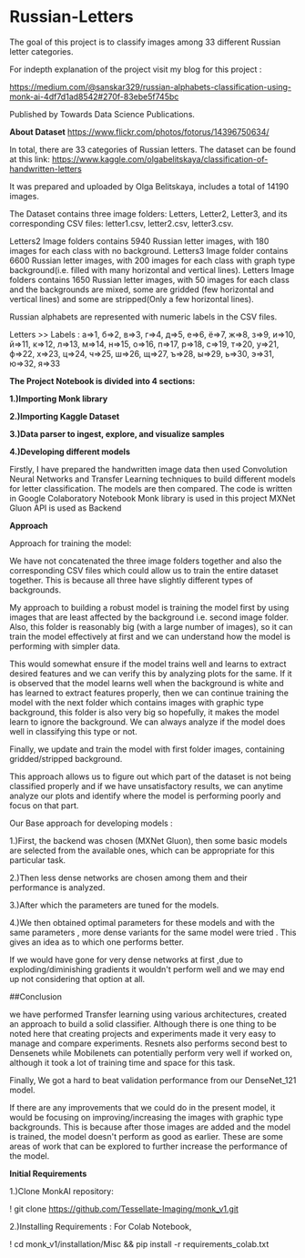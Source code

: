 # Russian-Letters
The goal of this project is to classify images among 33 different Russian letter categories.

For indepth explanation of the project visit my blog for this project : 

https://medium.com/@sanskar329/russian-alphabets-classification-using-monk-ai-4df7d1ad8542#270f-83ebe5f745bc

Published by Towards Data Science Publications.

**About Dataset**
https://www.flickr.com/photos/fotorus/14396750634/


In total, there are 33 categories of Russian letters.
The dataset can be found at this link: https://www.kaggle.com/olgabelitskaya/classification-of-handwritten-letters

It was prepared and uploaded by Olga Belitskaya, includes a total of 14190 images.

The Dataset contains three image folders: Letters, Letter2, Letter3, and its corresponding CSV files: letter1.csv, letter2.csv, letter3.csv.

Letters2 Image folders contains 5940 Russian letter images, with 180 images for each class with no background.
Letters3 Image folder contains 6600 Russian letter images,  with 200 images for each class with graph type background(i.e. filled with many horizontal and vertical lines).
Letters Image folders contains 1650 Russian letter images, with 50 images for each class and the backgrounds are mixed, some are gridded (few horizontal and vertical lines) and some are stripped(Only a few horizontal lines).

Russian alphabets are represented with numeric labels in the CSV files.

Letters >> Labels :
а=>1, б=>2, в=>3, г=>4, д=>5, е=>6, ё=>7, ж=>8, з=>9, и=>10,
й=>11, к=>12, л=>13, м=>14, н=>15, о=>16, п=>17, р=>18, с=>19, т=>20,
у=>21, ф=>22, х=>23, ц=>24, ч=>25, ш=>26, щ=>27, ъ=>28, ы=>29, ь=>30,
э=>31, ю=>32, я=>33

**The Project Notebook is divided into 4 sections:**

**1.)Importing Monk library**

**2.)Importing Kaggle Dataset**

**3.)Data parser to ingest, explore, and visualize samples**

**4.)Developing different models**

Firstly, I have prepared the handwritten image data then used Convolution Neural Networks and Transfer Learning techniques to build different models for letter classification. The models are then compared. 
The code is written in Google Colaboratory Notebook 
Monk library is used in this project
MXNet Gluon API is used as Backend 

**Approach**

Approach for training the model:

We have not concatenated the three image folders together and also the corresponding CSV files which could allow us to train the entire dataset together. This is because all three have slightly different types of backgrounds.

My approach to building a robust model is training the model first by using images that are least affected by the background i.e. second image folder.
Also, this folder is reasonably big (with a large number of images), so it can train the model effectively at first and we can understand how the model is performing with simpler data.

This would somewhat ensure if the model trains well and learns to extract desired features and we can verify this by analyzing plots for the same.
If it is observed that the model learns well when the background is white and has learned to extract features properly, then we can continue training the model with the next folder which contains images with graphic type background, this folder is also very big so hopefully, it makes the model learn to ignore the background. We can always analyze if the model does well in classifying this type or not.

Finally, we update and train the model with first folder images, containing gridded/stripped background.

This approach allows us to figure out which part of the dataset is not being classified properly and if we have unsatisfactory results, we can anytime analyze our plots and identify where the model is performing poorly and focus on that part.

Our Base approach for developing models :

1.)First, the backend was chosen (MXNet Gluon), then some basic models are selected from the available ones, which can be appropriate for this particular task.

2.)Then less dense networks are chosen among them and their performance is analyzed.

3.)After which the parameters are tuned for the models.

4.)We then obtained optimal parameters for these models and with the same parameters , more dense variants for the same model were   tried . This gives an idea as to which one performs better.

If we would have gone for very dense networks at first ,due to exploding/diminishing gradients it wouldn't perform well and we may end up not considering that option at all.

##Conclusion

we have performed Transfer learning using various architectures, created an approach to build a solid classifier. Although there is one thing to be noted here that creating projects and experiments made it very easy to manage and compare experiments. Resnets also performs second best to Densenets while Mobilenets can potentially perform very well if worked on, although it took a lot of training time and space for this task.

Finally, We got a hard to beat validation performance from our DenseNet_121 model.

If there are any improvements that we could do in the present model, it would be focusing on improving/increasing the images with graphic type backgrounds. This is because after those images are added and the model is trained, the model doesn't perform as good as earlier.
These are some areas of work that can be explored to further increase the performance of the model.


**Initial Requirements**

1.)Clone MonkAI repository:

 ! git clone https://github.com/Tessellate-Imaging/monk_v1.git

2.)Installing Requirements :
For Colab Notebook,

! cd monk_v1/installation/Misc && pip install -r requirements_colab.txt














